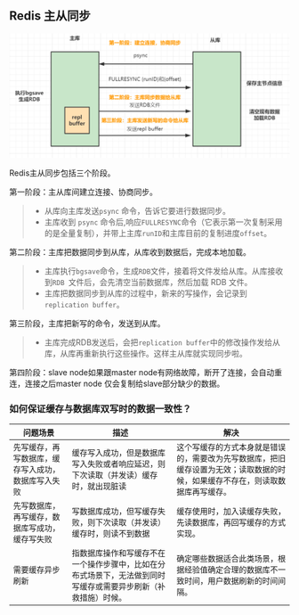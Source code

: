 ## Redis 主从同步

![slave](../../assert/redisMaster-Slavepng.png)

Redis主从同步包括三个阶段。

第一阶段：主从库间建立连接、协商同步。

> - 从库向主库发送`psync` 命令，告诉它要进行数据同步。
> - 主库收到 `psync` 命令后,响应`FULLRESYNC`命令（它表示第一次复制采用的是全量复制），并带上主库`runID`和主库目前的复制进度`offset`。

第二阶段：主库把数据同步到从库，从库收到数据后，完成本地加载。

> - 主库执行`bgsave`命令，生成`RDB`文件，接着将文件发给从库。从库接收到`RDB `文件后，会先清空当前数据库，然后加载 RDB 文件。
> - 主库把数据同步到从库的过程中，新来的写操作，会记录到`replication buffer`。

第三阶段，主库把新写的命令，发送到从库。

> - 主库完成RDB发送后，会把`replication buffer`中的修改操作发给从库，从库再重新执行这些操作。这样主从库就实现同步啦。

第四阶段：slave node如果跟master node有网络故障，断开了连接，会自动重连，连接之后master node 仅会复制给slave部分缺少的数据。

### 如何保证缓存与数据库双写时的数据一致性？

| 问题场景                      | 描述                                                      | 解决                                                              |
| ------------------------- | ------------------------------------------------------- | --------------------------------------------------------------- |
| 先写缓存，再写数据库，缓存写入成功，数据库写入失败 | 缓存写入成功，但是数据库写入失败或者响应延迟，则下次读取（并发读）缓存时，就出现脏读              | 这个写缓存的方式本身就是错误的，需要改为先写数据库，把旧缓存设置为无效；读取数据的时候，如果缓存不存在，则读取数据库再写缓存。 |
| 先写数据库，再写缓存，数据库写成功，缓存写失败   | 写数据库成功，但写缓存失败，则下次读取（并发读）缓存时，则读不到数据                      | 缓存使用时，加入读缓存失败，先读数据库，再回写缓存的方式实现。                                 |
| 需要缓存异步刷新                  | 指数据库操作和写缓存不在一个操作步骤中，比如在分布式场景下，无法做到同时写缓存或需要异步刷新（补救措施）时候。 | 确定哪些数据适合此类场景，根据经验值确定合理的数据库不一致时间，用户数据刷新的时间间隔。                    |


